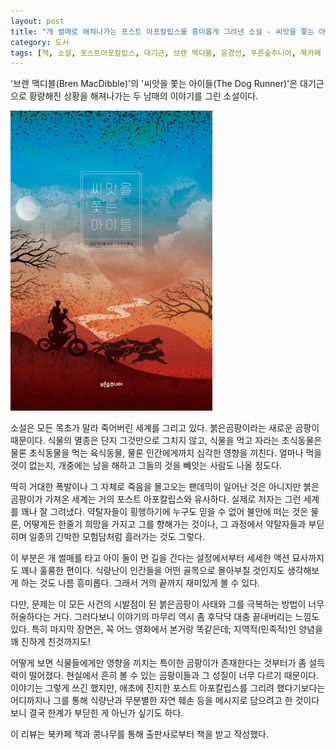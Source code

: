 ```yaml
---
layout: post
title: "개 썰매로 해쳐나가는 포스트 아포칼립스를 흥미롭게 그려낸 소설 - 씨앗을 쫓는 아이들"
category: 도서
tags: [책, 소설, 포스트아포칼립스, 대기근, 브렌 맥디블, 윤경선, 푸른숲주니어, 북카페 책과 콩나무, 서평]
---
```


'브렌 맥디블(Bren MacDibble)'의
'씨앗을 쫓는 아이들(The Dog Runner)'은
대기근으로 황량해진 상황을 해져나가는 두 남매의 이야기를 그린 소설이다.

![표지](/images/the-dog-runner-book-h480.jpg)

소설은 모든 목초가 말라 죽어버린 세계를 그리고 있다.
붉은곰팡이라는 새로운 곰팡이 때문이다.
식물의 멸종은 단지 그것만으로 그치지 않고,
식물을 먹고 자라는 초식동물은 물론
초식동물을 먹는 육식동물,
물론 인간에게까지 심각한 영향을 끼친다.
얼마나 먹을것이 없는지, 개중에는 남을 해하고 그들의 것을 빼앗는 사람도 나올 정도다.

딱히 거대한 폭발이나 그 자체로 죽음을 몰고오는 팬데믹이 일어난 것은 아니지만
붉은곰팡이가 가져온 세계는 거의 포스트 아포칼립스와 유사하다.
실제로 저자는 그런 세계를 꽤나 잘 그려냈다.
약탈자들이 횡행하기에 누구도 믿을 수 없어 불안에 떠는 것은 물론,
어떻게든 한줄기 희망을 가지고 그를 향해가는 것이나,
그 과정에서 약탈자들과 부딛히며 일종의 긴박한 모험담처럼 흘러가는 것도 그렇다.

이 부분은 개 썰매를 타고 아이 둘이 먼 길을 간다는 설정에서부터
세세한 액션 묘사까지도 꽤나 훌륭한 편이다.
식량난이 인간들을 어떤 골목으로 몰아부칠 것인지도 생각해보게 하는 것도 나름 흥미롭다.
그래서 거의 끝까지 재미있게 볼 수 있다.

다만, 문제는 이 모든 사건의 시발점이 된 붉은곰팡이 사태와
그를 극복하는 방법이 너무 허술하다는 거다.
그러다보니 이야기의 마무리 역시 좀 후닥닥 대충 끝내버리는 느낌도 있다.
특히 마지막 장면은, 꼭 어느 영화에서 본거랑 똑같은데;
지역적(민족적)인 양념을 꽤 진하게 친것까지도!

<!--
스티븐 시걸(Steven Seagal) 주연의 영화 '패트리어트(The Patriot, 1998)에서 그런 이야기와 연출을 들고 나왔었다.
뭐, 어떻게 됐는지는 말 안해도......
-->

어떻게 보면 식물들에게만 영향을 끼치는 특이한 곰팡이가 존재한다는 것부터가 좀 설득력이 떨어졌다.
현실에서 흔히 볼 수 있는 곰팡이들과 그 성질이 너무 다르기 때문이다.
이야기는 그렇게 쓰긴 했지만,
애초에 진지한 포스트 아포칼립스를 그리려 했다기보다는
어디까지나 그를 통해 식량난과 무분별한 자연 훼손 등을 메시지로 담으려고 한 것이다보니
결국 한계가 부딛힌 게 아닌가 싶기도 하다.



<div class="im im-info">
이 리뷰는 북카페 책과 콩나무를 통해 출판사로부터 책을 받고 작성했다.
</div>
